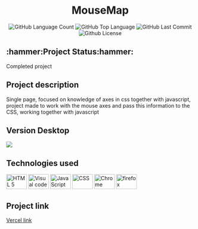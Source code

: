 


<h1 align="center">MouseMap</h1><div align="center">
<img alt="GitHub Language Count" src="https://img.shields.io/github/languages/count/Guilbertoliveira/MouseMap" />
<img alt="GitHub Top Language" src="https://img.shields.io/github/languages/top/Guilbertoliveira/MouseMap" />
<img alt="GitHub Last Commit" src="https://img.shields.io/github/last-commit/Guilbertoliveira/MouseMap" />
<img alt="Github License" src="https://img.shields.io/github/license/Guilbertoliveira/MouseMap" /></div>

<h2>:hammer:Project Status:hammer:</h2>
<p>Completed project</p>

<h2>Project description</h2>
<p>Single page, focused on knowledge of axes in css together with javascript, project made to work with the mouse axes and pass this information to the CSS, working together with javascript
</p>

<h2>Version Desktop</h2>
<img src="https://user-images.githubusercontent.com/41201436/224910362-ae899513-fa59-4584-902d-9c56c2212603.gif" >

<h2>Technologies used</h2>
<div>
<img src="https://cdn.jsdelivr.net/gh/devicons/devicon/icons/html5/html5-plain-wordmark.svg" height="40" width="55" title="HTML 5" />
<img src="https://cdn.jsdelivr.net/gh/devicons/devicon/icons/visualstudio/visualstudio-plain.svg" height="40" width="55" title="Visual code"  />
<img src="https://cdn.jsdelivr.net/gh/devicons/devicon/icons/javascript/javascript-plain.svg" height="40" width="55" title="JavaScript"/>
<img src="https://cdn.jsdelivr.net/gh/devicons/devicon/icons/css3/css3-plain-wordmark.svg" height="40" width="55" title="CSS" /> 
<img src="https://cdn.jsdelivr.net/gh/devicons/devicon/icons/chrome/chrome-original-wordmark.svg" height="40" width="55" title="Chrome"  />
<img src="https://cdn.jsdelivr.net/gh/devicons/devicon/icons/firefox/firefox-original.svg" height="40" width="55" title="firefox" />  </div>    
<h2> Project link </h2>
<a href="https://mouse-map.vercel.app/">Vercel link<a/>
